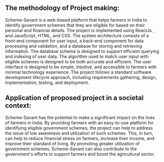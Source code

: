 ## The methodology of Project making: 
Scheme-Savant is a web-based platform that helps farmers in India to identify government schemes that they are eligible for based on their personal and financial details. The project is implemented using ReactJs , and JavaScript, HTML, and CSS. The system architecture consists of a front-end component for user input, a back-end component for data processing and validation, and a database for storing and retrieving information. The database schema is designed to support efficient querying and indexing of user data. The algorithm used to match user input with eligible schemes is designed to be both accurate and efficient. The user interface is designed to be simple, intuitive, and accessible to farmers with minimal technology experience. The project follows a standard software development lifecycle approach, including requirements gathering, design, implementation, testing, and deployment.

## Application of proposed project in a societal context: 
Scheme-Savant has the potential to make a significant impact on the lives of farmers in India. By providing farmers with an easy-to-use platform for identifying eligible government schemes, the project can help to address the issue of low awareness and utilization of such schemes. This, in turn, can help to reduce financial stress on farmers, increase their income, and improve their standard of living. By promoting greater utilization of government schemes, Scheme-Savant can also contribute to the government's efforts to support farmers and boost the agricultural sector.
